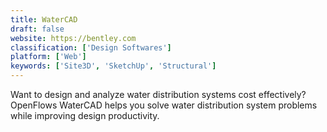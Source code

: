 ```yaml
---
title: WaterCAD
draft: false 
website: https://bentley.com
classification: ['Design Softwares']
platform: ['Web']
keywords: ['Site3D', 'SketchUp', 'Structural']
---
```

Want to design and analyze water distribution systems cost effectively? OpenFlows WaterCAD helps you solve water distribution system problems while improving design productivity.